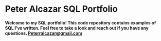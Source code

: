 # Peter Alcazar SQL Portfolio
#### Welcome to my SQL portfolio! This code repository contains examples of SQL I've written. Feel free to take a look and reach out if you have any questions. Peterralcazar@gmail.com
